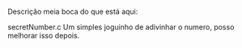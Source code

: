 Descrição meia boca do que está aqui:

secretNumber.c
    Um simples joguinho de adivinhar o numero, posso melhorar isso depois.
